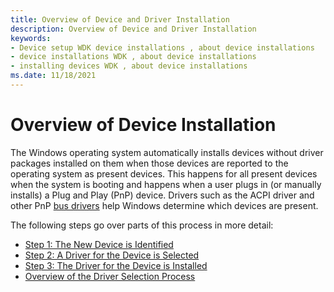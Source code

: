 ```yaml
---
title: Overview of Device and Driver Installation
description: Overview of Device and Driver Installation
keywords:
- Device setup WDK device installations , about device installations
- device installations WDK , about device installations
- installing devices WDK , about device installations
ms.date: 11/18/2021
---
```


# Overview of Device Installation

The Windows operating system automatically installs devices without driver packages installed on them when those devices are reported to the operating system as present devices.  This happens for all present devices when the system is booting and happens when a user plugs in (or manually installs) a Plug and Play (PnP) device. Drivers such as the ACPI driver and other PnP [bus drivers](../kernel/bus-drivers.md) help Windows determine which devices are present.

The following steps go over parts of this process in more detail:

-   [Step 1: The New Device is Identified](step-1--the-new-device-is-identified.md)
-   [Step 2: A Driver for the Device is Selected](step-2--a-driver-for-the-device-is-selected.md)
-   [Step 3: The Driver for the Device is Installed](step-3--the-driver-for-the-device-is-installed.md)
-   [Overview of the Driver Selection Process](overview-of-the-driver-selection-process.md)
